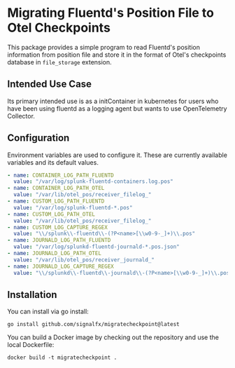 # Migrating Fluentd's Position File to Otel Checkpoints

This package provides a simple program to read Fluentd's position information 
from position file and store it in the format of Otel's checkpoints database 
in `file_storage` extension.

## Intended Use Case

Its primary intended use is as a initContainer in kubernetes for users who have 
been using fluentd as a logging agent but wants to use OpenTelemetry Collector. 

## Configuration

Environment variables are used to configure it. These are currently available 
variables and its default values.
```yaml
- name: CONTAINER_LOG_PATH_FLUENTD
  value: "/var/log/splunk-fluentd-containers.log.pos"
- name: CONTAINER_LOG_PATH_OTEL
  value: "/var/lib/otel_pos/receiver_filelog_"
- name: CUSTOM_LOG_PATH_FLUENTD
  value: "/var/log/splunk-fluentd-*.pos"
- name: CUSTOM_LOG_PATH_OTEL
  value: "/var/lib/otel_pos/receiver_filelog_"
- name: CUSTOM_LOG_CAPTURE_REGEX
  value: "\\/splunk\\-fluentd\\-(?P<name>[\\w0-9-_]+)\\.pos"
- name: JOURNALD_LOG_PATH_FLUENTD
  value: "/var/log/splunkd-fluentd-journald-*.pos.json"
- name: JOURNALD_LOG_PATH_OTEL
  value: "/var/lib/otel_pos/receiver_journald_"
- name: JOURNALD_LOG_CAPTURE_REGEX
  value: "\\/splunkd\\-fluentd\\-journald\\-(?P<name>[\\w0-9-_]+)\\.pos\\.json"
```

## Installation

You can install via go install:

```
go install github.com/signalfx/migratecheckpoint@latest
```

You can build a Docker image by checking out the repository and use the local Dockerfile:

```
docker build -t migratecheckpoint .
```